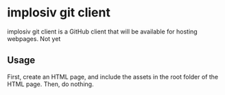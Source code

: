 # implosiv git client
implosiv git client is a GitHub client that will be available for hosting webpages. Not yet
## Usage
First, create an HTML page, and include the assets in the root folder of the HTML page. Then, do nothing.
